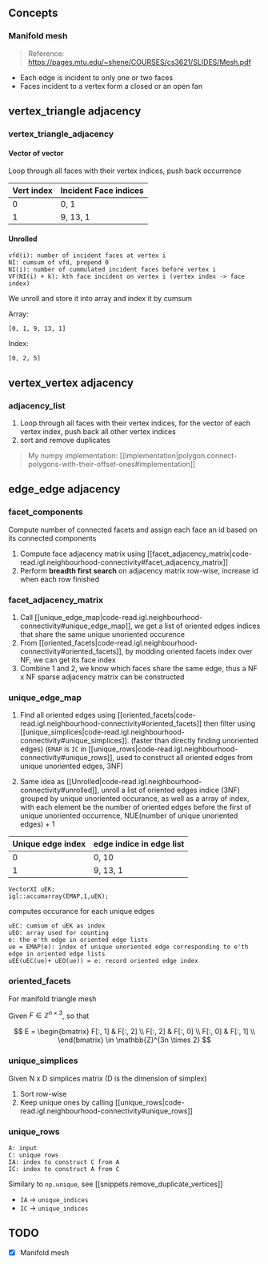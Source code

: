 
## Concepts
### Manifold mesh
> Reference: https://pages.mtu.edu/~shene/COURSES/cs3621/SLIDES/Mesh.pdf

- Each edge is incident to only one or two faces
- Faces incident to a vertex form a closed or an open fan

## vertex_triangle adjacency

### vertex_triangle_adjacency

#### Vector of vector

Loop through all faces with their vertex indices, push back occurrence

|Vert index|Incident Face indices|
|:-------- |:------------------- |
|0         | 0, 1                |
|1         | 9, 13, 1            |

#### Unrolled

```
vfd(i): number of incident faces at vertex i
NI: cumsum of vfd, prepend 0
NI(i): number of cummulated incident faces before vertex i
VF(NI(i) + k): kth face incident on vertex i (vertex index -> face index)
```

We unroll and store it into array and index it by cumsum

Array:
```
[0, 1, 9, 13, 1]
```

Index:
```
[0, 2, 5]
```

## vertex_vertex adjacency
### adjacency_list

1. Loop through all faces with their vertex indices, for the vector of each vertex index, push back all other vertex indices
2. sort and remove duplicates


> My numpy implementation: [[Implementation|polygon.connect-polygons-with-their-offset-ones#implementation]]

## edge_edge adjacency

### facet_components

Compute number of connected facets and assign each face an id based on its connected components

1. Compute face adjacency matrix using [[facet_adjacency_matrix|code-read.igl.neighbourhood-connectivity#facet_adjacency_matrix]]
2. Perform **breadth first search** on adjacency matrix row-wise, increase id when each row finished

### facet_adjacency_matrix

1. Call [[unique_edge_map|code-read.igl.neighbourhood-connectivity#unique_edge_map]], we get a list of oriented edges indices that share the same unique unoriented occurence
2. From [[oriented_facets|code-read.igl.neighbourhood-connectivity#oriented_facets]], by modding oriented facets index over NF, we can get its face index
3. Combine 1 and 2, we know which faces share the same edge, thus a NF x NF sparse adjacency matrix can be constructed

### unique_edge_map

1. Find all oriented edges using [[oriented_facets|code-read.igl.neighbourhood-connectivity#oriented_facets]] then filter using [[unique_simplices|code-read.igl.neighbourhood-connectivity#unique_simplices]]. (faster than directly finding unoriented edges) (`EMAP` is `IC` in [[unique_rows|code-read.igl.neighbourhood-connectivity#unique_rows]], used to construct all oriented edges from unique unoriented edges, 3NF)

2. Same idea as [[Unrolled|code-read.igl.neighbourhood-connectivity#unrolled]], unroll a list of oriented edges indice (3NF) grouped by unique unoriented occurance, as well as a array of index, with each element be the number of oriented edges before the first of unique unoriented occurrence, NUE(number of unique unoriented edges) + 1

|Unique edge index|edge indice in edge list|
|:-------- |:------------------- |
|0         | 0, 10               |
|1         | 9, 13, 1            |

```
VectorXI uEK;
igl::accumarray(EMAP,1,uEK);
```
computes occurance for each unique edges

```
uEC: cumsum of uEK as index
uEO: array used for counting
e: the e'th edge in oriented edge lists
ue = EMAP(e): index of unique unoriented edge corresponding to e'th edge in oriented edge lists
uEE(uEC(ue)+ uEO(ue)) = e: record oriented edge index
```

### oriented_facets

For manifold triangle mesh

Given $F \in \mathbb{Z}^{n \times 3}$, so that

$$
E = 
\begin{bmatrix}
F[:, 1] & F[:, 2] \\
F[:, 2] & F[:, 0] \\
F[:, 0] & F[:, 1] \\
\end{bmatrix}
\in 
\mathbb{Z}^{3n \times 2}
$$

### unique_simplices

Given N x D simplices matrix (D is the dimension of simplex)

1. Sort row-wise
2. Keep unique ones by calling [[unique_rows|code-read.igl.neighbourhood-connectivity#unique_rows]]

### unique_rows

```
A: input
C: unique rows
IA: index to construct C from A
IC: index to construct A from C
```

Similary to `np.unique`, see [[snippets.remove_duplicate_vertices]]
- `IA` -> `unique_indices`
- `IC` -> `unique_indices`


## TODO
- [x] Manifold mesh